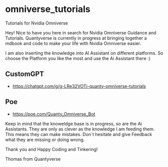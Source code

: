 # omniverse_tutorials
Tutorials for Nvidia Omniverse

Hey! Nice to have you here in search for Nvidia Omniverse Guidance and Tutorials. Quantyverse is currently in progress at bringing together a mdbook and code to make your life with Nvidia Omniverse easier.

I am also inserting the knowledge into AI Assistant on different platforms. So choose the Platform you like the most and use the Ai Assistant there :)

## CustomGPT
  - https://chatgpt.com/g/g-LRe32VOTi-quanty-omniverse-tutorials

## Poe
  - https://poe.com/Quanty_Omniverse_Bot

Keep in mind that the knoweldge base is in progress, so are the Ai Assistants. They are only as clever as the knowledge I am feeding them. This means they can make mistakes. Don´t hesitate and give Feedback what they are missing or doing wrong.

Thank you and Happy Coding and Tinkering!

Thomas from Quantyverse

